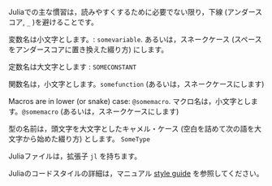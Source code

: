 Juliaでの主な慣習は，読みやすくするために必要でない限り，下線 (アンダースコア, `_` )を避けることです。

変数名は小文字とします。: `somevariable`.
あるいは，スネークケース (スペースをアンダースコアに置き換えた綴り方) にします。

定数名は大文字とします : `SOMECONSTANT`

関数名は，小文字とします。`somefunction` (あるいは，スネークケースにします)

Macros are in lower (or snake) case: `@somemacro`.
マクロ名は，小文字とします。`@somemacro` (あるいは，スネークケースにします)

型の名前は，頭文字を大文字としたキャメル・ケース (空白を詰めて次の語を大文字から始めた綴り方) とします。 `SomeType`

Juliaファイルは，拡張子 `jl` を持ちます。

Juliaのコードスタイルの詳細は，マニュアル [style
guide](https://docs.julialang.org/en/v1/manual/style-guide/index.html) を参照してください。
